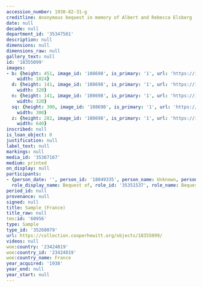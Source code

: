```yaml
---
accession_number: 1938-82-31-g
creditline: Anonymous bequest in memory of Albert and Rebecca Elsberg
date: null
decade: null
department_id: '35347501'
description: null
dimensions: null
dimensions_raw: null
gallery_text: null
id: '18355099'
images:
- b: {height: 451, image_id: '108698', is_primary: '1', url: 'https://images.collection.cooperhewitt.org/108698_cf10d127cd0cc62a_b.jpg',
    width: 1024}
  d: {height: 141, image_id: '108698', is_primary: '1', url: 'https://images.collection.cooperhewitt.org/108698_cf10d127cd0cc62a_d.gif',
    width: 320}
  n: {height: 141, image_id: '108698', is_primary: '1', url: 'https://images.collection.cooperhewitt.org/108698_cf10d127cd0cc62a_n.jpg',
    width: 320}
  sq: {height: 300, image_id: '108698', is_primary: '1', url: 'https://images.collection.cooperhewitt.org/108698_cf10d127cd0cc62a_sq.jpg',
    width: 300}
  z: {height: 282, image_id: '108698', is_primary: '1', url: 'https://images.collection.cooperhewitt.org/108698_cf10d127cd0cc62a_z.jpg',
    width: 640}
inscribed: null
is_loan_object: 0
justification: null
label_text: null
markings: null
media_id: '35367167'
medium: printed
on_display: null
participants:
- {person_date: '', person_id: '18049335', person_name: Unknown, person_url: 'https://collection.cooperhewitt.org/people/18049335/',
  role_display_name: Bequest of, role_id: '35351537', role_name: Bequestor, role_url: 'https://collection.cooperhewitt.org/roles/35351537/'}
period_id: null
provenance: null
signed: null
title: Sample (France)
title_raw: null
tms:id: '60956'
type: Sample
type_id: '35268079'
url: https://collection.cooperhewitt.org/objects/18355099/
videos: null
woe:country: '23424819'
woe:country_id: '23424819'
woe:country_name: France
year_acquired: '1938'
year_end: null
year_start: null
---
```

